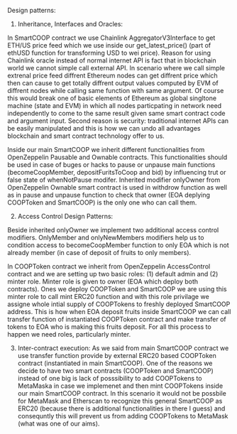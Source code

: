 
 Design patterns:

1) Inheritance, Interfaces and Oracles: 

In SmartCOOP contract we use Chainlink AggregatorV3Interface to get ETH/US price feed which we use inside our get_latest_price() (part of ethUSD function for transforming USD to wei price). Reason for using Chainlink oracle instead of normal internet API is fact that in blockchain world we cannot simple call external API. In scenario where we call simple extrenal price feed diffrent Ethereum nodes can get diffrent price which then can cause to get totally diffrent output values computed by EVM of diffrent nodes while calling same function with same argument. Of course this would break one of basic elements of Ethereum as global singltone machine (state and EVM) in which all nodes particpating in network need independently to come to the same result given same smart contract code and argument input. Second reason is security: traditional internet APIs can be easily manipulated and this is how we can undo all advantages blockchain and smart contract technology offer to us.

Inside our main SmartCOOP we inherit different functionalities from OpenZeppelin Pausable and Ownable contracts. This functionalities should be used in case of buges or hacks to pause or unpause main functions (becomeCoopMember, depositFuritsToCoop and bid) by influencing trut or false state of whenNotPause modifer. Inherited modifier onlyOwner from OpenZeppelin Ownable smart contract is used in withdrow function as well as in pause and unpause function to check that owner (EOA deplying COOPToken and SmartCOOP) is the only one who can call them.  

2) Access Control Design Patterns: 

Beside inherited onlyOwner we implement two additional access control modifiers. OnlyMember and onlyNewMembers modifiers help us to condition access to becomeCoopMember function to only EOA which is not already member (in case of deposit of fruits to only members). 

In COOPToken contract we inherit from OpenZeppelin AccessControl contract and we are setting up two basic roles: (1) default admin and (2) minter role. Minter role is given to owner (EOA which deploy both contracts). Ones we deploy COOPToken and SmartCOOP we are using this minter role to call mint ERC20 function and with this role privilage we assigne whole intial supply of COOPTokens to freshly deployed SmartCOOP address. This is how when EOA deposit fruits inside SmartCOOP we can call transfer function of instantiated COOPToken contract and make transfer of tokens to EOA who is making this fruits deposit. For all this process to happen we need roles, particularly minter. 

3) Inter-contract execution: 
As we said from main SmartCOOP contract we use transfer function provide by external ERC20 based COOPToken contract (instantiated in main SmartCOOP). One of the reasons we decide to have two smart contracts (COOPToken and SmartCOOP) instead of one big is lack of posssibility to add COOPTokens to MetaMaska in case we implemenet and then mint COOPTokens inside our main SmartCOOP contract. In this scenario it would not be possbile for MetaMask and Etherscan to recognize this general SmartCOOP as ERC20 (because there is additional functionalities in there I guess) and consequntly this will prevent us from adding COOPTokens to MetaMask (what was one of our aims).  